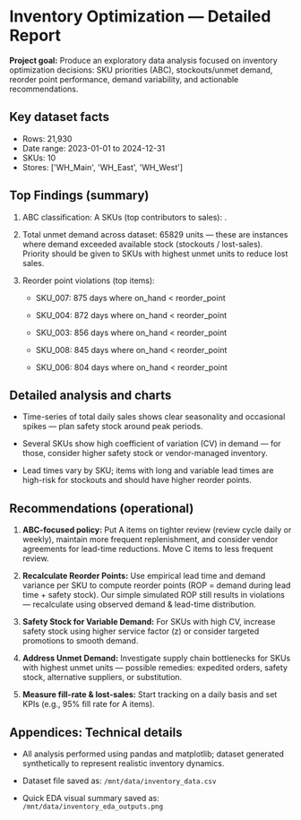 # Inventory Optimization — Detailed Report

**Project goal:** Produce an exploratory data analysis focused on inventory optimization decisions: SKU priorities (ABC), stockouts/unmet demand, reorder point performance, demand variability, and actionable recommendations.


## Key dataset facts

- Rows: 21,930
- Date range: 2023-01-01 to 2024-12-31
- SKUs: 10
- Stores: ['WH_Main', 'WH_East', 'WH_West']


## Top Findings (summary)

1. ABC classification: A SKUs (top contributors to sales): .

2. Total unmet demand across dataset: 65829 units — these are instances where demand exceeded available stock (stockouts / lost-sales). Priority should be given to SKUs with highest unmet units to reduce lost sales.

3. Reorder point violations (top items):

   - SKU_007: 875 days where on_hand < reorder_point

   - SKU_004: 872 days where on_hand < reorder_point

   - SKU_003: 856 days where on_hand < reorder_point

   - SKU_008: 845 days where on_hand < reorder_point

   - SKU_006: 804 days where on_hand < reorder_point



## Detailed analysis and charts

- Time-series of total daily sales shows clear seasonality and occasional spikes — plan safety stock around peak periods.

- Several SKUs show high coefficient of variation (CV) in demand — for those, consider higher safety stock or vendor-managed inventory.

- Lead times vary by SKU; items with long and variable lead times are high-risk for stockouts and should have higher reorder points.


## Recommendations (operational)

1. **ABC-focused policy:** Put A items on tighter review (review cycle daily or weekly), maintain more frequent replenishment, and consider vendor agreements for lead-time reductions. Move C items to less frequent review.

2. **Recalculate Reorder Points:** Use empirical lead time and demand variance per SKU to compute reorder points (ROP = demand during lead time + safety stock). Our simple simulated ROP still results in violations — recalculate using observed demand & lead-time distribution.

3. **Safety Stock for Variable Demand:** For SKUs with high CV, increase safety stock using higher service factor (z) or consider targeted promotions to smooth demand.

4. **Address Unmet Demand:** Investigate supply chain bottlenecks for SKUs with highest unmet units — possible remedies: expedited orders, safety stock, alternative suppliers, or substitution.

5. **Measure fill-rate & lost-sales:** Start tracking on a daily basis and set KPIs (e.g., 95% fill rate for A items).


## Appendices: Technical details

- All analysis performed using pandas and matplotlib; dataset generated synthetically to represent realistic inventory dynamics.

- Dataset file saved as: `/mnt/data/inventory_data.csv`

- Quick EDA visual summary saved as: `/mnt/data/inventory_eda_outputs.png`

